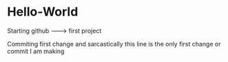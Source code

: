 # Hello-World
Starting github ---> first project

Commiting first change and sarcastically this line is the only first change or commit I am making
